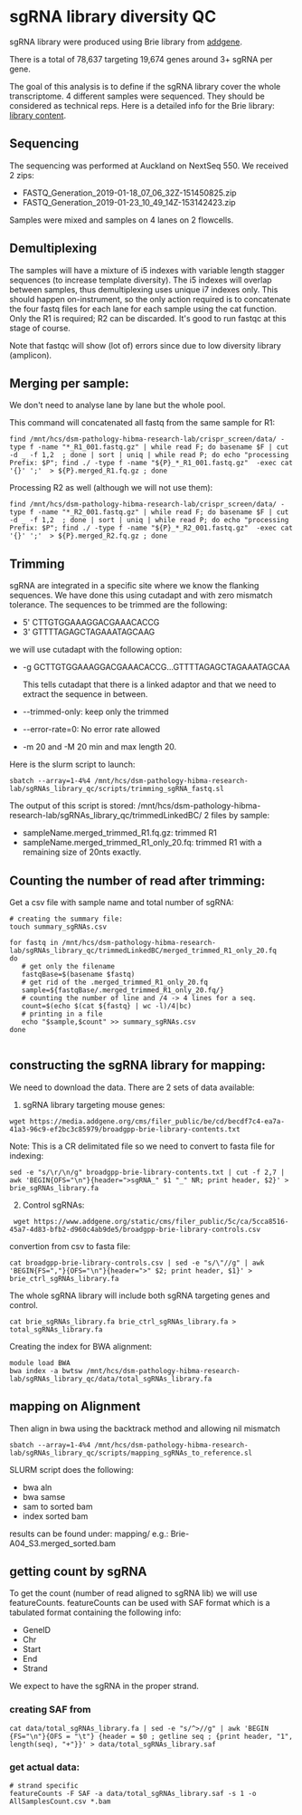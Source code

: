 # sgRNA library diversity QC

sgRNA library were produced using Brie library from [addgene](https://www.addgene.org/pooled-library/broadgpp-mouse-knockout-brie/).

There is a total of 78,637 targeting 19,674 genes around 3+ sgRNA per gene. 

The goal of this analysis is to define if the sgRNA library cover the whole transcriptome.
4 different samples were sequenced. They should be considered as technical reps.
Here is a detailed info for the Brie library: [library content](https://media.addgene.org/cms/filer_public/be/cd/becdf7c4-ea7a-41a3-96c9-ef2bc3c85979/broadgpp-brie-library-contents.txt).
## Sequencing 

The sequencing was performed at Auckland on NextSeq 550. We received 2 zips:
  
  * FASTQ_Generation_2019-01-18_07_06_32Z-151450825.zip
  * FASTQ_Generation_2019-01-23_10_49_14Z-153142423.zip

Samples were mixed and samples on 4 lanes on 2 flowcells.


## Demultiplexing

The samples will have a mixture of i5 indexes with variable length stagger sequences (to increase template diversity). The i5 indexes will overlap between samples, thus demultiplexing uses unique i7 indexes only. This should happen on-instrument, so the only action required is to concatenate the four fastq files for each lane for each sample using the cat function. Only the R1 is required; R2 can be discarded. It's good to run fastqc at this stage of course.

Note that fastqc will show (lot of) errors since due to  low diversity library (amplicon).

## Merging per sample:

We don't need to analyse lane by lane but the whole pool.

This command will concatenated all fastq from the same sample for R1:

```
find /mnt/hcs/dsm-pathology-hibma-research-lab/crispr_screen/data/ -type f -name "*_R1_001.fastq.gz" | while read F; do basename $F | cut -d _ -f 1,2  ; done | sort | uniq | while read P; do echo "processing Prefix: $P"; find ./ -type f -name "${P}_*_R1_001.fastq.gz"  -exec cat '{}' ';'  > ${P}.merged_R1.fq.gz ; done

```

Processing R2 as well (although we will not use them):

```
find /mnt/hcs/dsm-pathology-hibma-research-lab/crispr_screen/data/ -type f -name "*_R2_001.fastq.gz" | while read F; do basename $F | cut -d _ -f 1,2  ; done | sort | uniq | while read P; do echo "processing Prefix: $P"; find ./ -type f -name "${P}_*_R2_001.fastq.gz"  -exec cat '{}' ';'  > ${P}.merged_R2.fq.gz ; done

```


## Trimming

sgRNA are integrated in a specific site where we know the flanking sequences.
We have done this using cutadapt and with zero mismatch tolerance.
The sequences to be trimmed are the following:

  * 5' CTTGTGGAAAGGACGAAACACCG 
  * 3' GTTTTAGAGCTAGAAATAGCAAG 

we will use cutadapt with the following option:
  
  * -g GCTTGTGGAAAGGACGAAACACCG...GTTTTAGAGCTAGAAATAGCAA

    This tells cutadapt that there is a linked adaptor and that we need to extract the sequence in between.

  * --trimmed-only: keep only the trimmed
  * --error-rate=0: No error rate allowed
  * -m 20 and -M 20 min and max length 20.

Here is the slurm script to launch:

```
sbatch --array=1-4%4 /mnt/hcs/dsm-pathology-hibma-research-lab/sgRNAs_library_qc/scripts/trimming_sgRNA_fastq.sl

```
The output of this script is stored: /mnt/hcs/dsm-pathology-hibma-research-lab/sgRNAs_library_qc/trimmedLinkedBC/
2 files by sample:

  * sampleName.merged_trimmed_R1.fq.gz: trimmed R1
  * sampleName.merged_trimmed_R1_only_20.fq: trimmed R1 with a remaining size of 20nts exactly.

## Counting the number of read after trimming:

Get a csv file with sample name and total number of sgRNA:

```
# creating the summary file:
touch summary_sgRNAs.csv

for fastq in /mnt/hcs/dsm-pathology-hibma-research-lab/sgRNAs_library_qc/trimmedLinkedBC/merged_trimmed_R1_only_20.fq
do
   # get only the filename
   fastqBase=$(basename $fastq)
   # get rid of the .merged_trimmed_R1_only_20.fq
   sample=${fastqBase/.merged_trimmed_R1_only_20.fq/}
   # counting the number of line and /4 -> 4 lines for a seq.
   count=$(echo $(cat ${fastq} | wc -l)/4|bc)
   # printing in a file
   echo "$sample,$count" >> summary_sgRNAs.csv
done


```

## constructing the sgRNA library for mapping:

We need to download the data. There are 2 sets of data available:

  1. sgRNA library targeting mouse genes:

```
wget https://media.addgene.org/cms/filer_public/be/cd/becdf7c4-ea7a-41a3-96c9-ef2bc3c85979/broadgpp-brie-library-contents.txt

```
Note: This is a CR delimitated file so we need to convert to fasta file for indexing:

```
sed -e "s/\r/\n/g" broadgpp-brie-library-contents.txt | cut -f 2,7 | awk 'BEGIN{OFS="\n"}{header=">sgRNA_" $1 "_" NR; print header, $2}' > brie_sgRNAs_library.fa

```
  2. Control sgRNAs: 

```
 wget https://www.addgene.org/static/cms/filer_public/5c/ca/5cca8516-45a7-4d83-bfb2-d960c4ab9de5/broadgpp-brie-library-controls.csv

```
convertion from csv to fasta file:


```
cat broadgpp-brie-library-controls.csv | sed -e "s/\"//g" | awk 'BEGIN{FS=","}{OFS="\n"}{header=">" $2; print header, $1}' > brie_ctrl_sgRNAs_library.fa

```

The whole sgRNA library will include both sgRNA targeting genes and control.

```
cat brie_sgRNAs_library.fa brie_ctrl_sgRNAs_library.fa > total_sgRNAs_library.fa
```

Creating the index for BWA alignment:

```
module load BWA
bwa index -a bwtsw /mnt/hcs/dsm-pathology-hibma-research-lab/sgRNAs_library_qc/data/total_sgRNAs_library.fa

```

## mapping on Alignment

Then align in bwa using the backtrack method and allowing nil mismatch


```
sbatch --array=1-4%4 /mnt/hcs/dsm-pathology-hibma-research-lab/sgRNAs_library_qc/scripts/mapping_sgRNAs_to_reference.sl

```
SLURM script does the following:
  * bwa aln
  * bwa samse
  * sam to sorted bam
  * index sorted bam

results can be found under: mapping/ e.g.: Brie-A04_S3.merged_sorted.bam

## getting count by sgRNA

To get the count (number of read aligned to sgRNA lib) we will use featureCounts.
featureCounts can be used with SAF format which is a tabulated format containing the following info:

  * GeneID
  * Chr
  * Start
  * End
  * Strand

We expect to have the sgRNA in the proper strand.

### creating SAF from 

```
cat data/total_sgRNAs_library.fa | sed -e "s/^>//g" | awk 'BEGIN {FS="\n"}{OFS = "\t"} {header = $0 ; getline seq ; {print header, "1", length(seq), "+"}}' > data/total_sgRNAs_library.saf

```

### get actual data:


```
# strand specific
featureCounts -F SAF -a data/total_sgRNAs_library.saf -s 1 -o AllSamplesCount.csv *.bam
```

